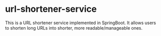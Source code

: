# url-shortener-service
This is a URL shortener service implemented in SpringBoot. It allows users to shorten long URLs into shorter, more readable/manageable ones.
